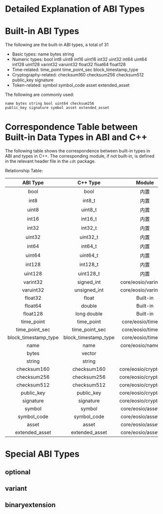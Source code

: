 # Detailed Explanation of ABI Types

# Built-in ABI Types

The following are the built-in ABI types, a total of 31

- Basic types: name bytes string
- Numeric types: bool int8 uint8 int16 uint16 int32 uint32 int64 uint64 int128 uint128 varint32 varuint32 float32 float64 float128
- Time-related: time_point time_point_sec block_timestamp_type
- Cryptography-related: checksum160 checksum256 checksum512 public_key signature
- Token-related: symbol symbol_code asset extended_asset

The following are commonly used:

```
name bytes string bool uint64 checksum256
public_key signature symbol asset extended_asset
```

# Correspondence Table between Built-in Data Types in ABI and C++

The following table shows the correspondence between built-in types in ABI and types in C++. The corresponding module, if not built-in, is defined in the relevant header file in the `cdt` package.

Relationship Table:

| ABI Type | C++ Type | Module |
|:--------:|:--------:|:------:|
|         bool         |        bool        |   内置    |
|         int8         |         int8_t         |   内置    |
|         uint8        |         uint8_t         |   内置    |
|         int16        |         int16_t        |   内置    |
|         int32        |         int32_t        |   内置    |
|        uint32        |         uint32_t        |   内置    |
|         int64        |         int64_t        |   内置    |
|        uint64        |         uint64_t        |   内置    |
|        int128        |        int128_t        |   内置    |
|        uint128       |        uint128_t        |   内置    |
| varint32 | signed_int | core/eosio/varint.hpp |
| varuint32| unsigned_int | core/eosio/varint.hpp |
|  float32 |  float  |  Built-in  |
|  float64 | double  |  Built-in  |
| float128 | long double |  Built-in  |
| time_point | time_point | core/eosio/time.hpp |
| time_point_sec | time_point_sec | core/eosio/time.hpp |
| block_timestamp_type | block_timestamp_type | core/eosio/time.hpp |
|   name   |   name  | core/eosio/name.hpp |
|  bytes   | vector<char> | <vector> |
|  string  | string | <string> |
| checksum160 | checksum160 | core/eosio/crypto.hpp |
| checksum256 | checksum256 | core/eosio/crypto.hpp |
| checksum512 | checksum512 | core/eosio/crypto.hpp |
| public_key | public_key | core/eosio/crypto.hpp |
| signature | signature | core/eosio/crypto.hpp |
|  symbol   |  symbol  | core/eosio/asset.hpp |
| symbol_code| symbol_code | core/eosio/asset.hpp |
|   asset   |  asset  | core/eosio/asset.hpp |
| extended_asset | extended_asset | core/eosio/asset.hpp |

# Special ABI Types

## optional

## variant

## binaryextension
